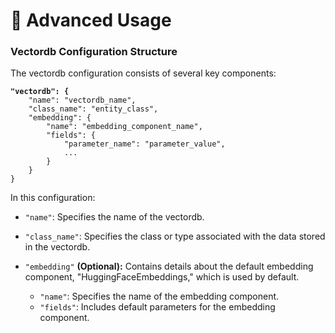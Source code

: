 # 📖 Advanced Usage

### Vectordb Configuration Structure

The vectordb configuration consists of several key components:

<pre class="language-json"><code class="lang-json"><strong>"vectordb": {
</strong>    "name": "vectordb_name",
    "class_name": "entity_class",
    "embedding": {
        "name": "embedding_component_name",
        "fields": {
            "parameter_name": "parameter_value",
            ...
        }
    }
}
</code></pre>

In this configuration:

* `"name"`: Specifies the name of the vectordb.
* `"class_name"`: Specifies the class or type associated with the data stored in the vectordb.
*   `"embedding"` **(Optional):** Contains details about the default embedding component, "HuggingFaceEmbeddings," which is used by default.

    * `"name"`: Specifies the name of the embedding component.
    * `"fields"`: Includes default parameters for the embedding component.&#x20;

